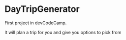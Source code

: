 # DayTripGenerator
First project in devCodeCamp.

It will plan a trip for you and give you options to pick from
